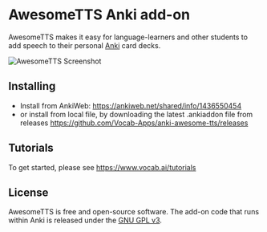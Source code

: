 # AwesomeTTS Anki add-on

AwesomeTTS makes it easy for language-learners and other students to add
speech to their personal [Anki](https://apps.ankiweb.net) card decks.

![AwesomeTTS Screenshot](https://res.cloudinary.com/photozzap/image/upload/v1613176396/anki_graphics/AwesomeTTS_ankiweb_graphic_1.jpg)

## Installing

* Install from AnkiWeb: https://ankiweb.net/shared/info/1436550454
* or install from local file, by downloading the latest .ankiaddon file from releases https://github.com/Vocab-Apps/anki-awesome-tts/releases

## Tutorials
To get started, please see https://www.vocab.ai/tutorials

## License

AwesomeTTS is free and open-source software. The add-on code that runs within
Anki is released under the [GNU GPL v3](LICENSE.txt).
